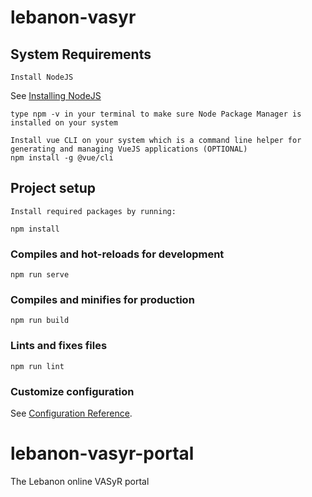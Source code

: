 # lebanon-vasyr
## System Requirements
```
Install NodeJS
```
See [Installing NodeJS](https://nodejs.org/en/download/)

```
type npm -v in your terminal to make sure Node Package Manager is installed on your system

Install vue CLI on your system which is a command line helper for generating and managing VueJS applications (OPTIONAL)
npm install -g @vue/cli
```

## Project setup
```
Install required packages by running:

npm install
```

### Compiles and hot-reloads for development
```
npm run serve
```

### Compiles and minifies for production
```
npm run build
```

### Lints and fixes files
```
npm run lint
```

### Customize configuration
See [Configuration Reference](https://cli.vuejs.org/config/).
# lebanon-vasyr-portal
The Lebanon online VASyR portal
